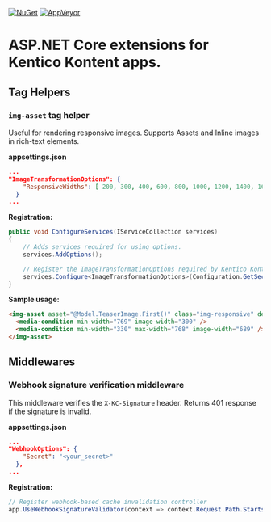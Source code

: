 [![NuGet](https://img.shields.io/nuget/v/Kentico.Kontent.AspNetCore.svg)](https://www.nuget.org/packages/Kentico.Kontent.AspNetCore/)
[![AppVeyor](https://ci.appveyor.com/api/projects/status/5gm4u8267mabf8af/branch/master?svg=true)](https://ci.appveyor.com/project/kentico/kontent-aspnetcore)

# ASP.NET Core extensions for Kentico Kontent apps.

## Tag Helpers
### `img-asset` tag helper
Useful for rendering responsive images. Supports Assets and Inline images in rich-text elements.


**appsettings.json**
```json
...
"ImageTransformationOptions": {
    "ResponsiveWidths": [ 200, 300, 400, 600, 800, 1000, 1200, 1400, 1600, 2000 ]
  }
...
```

**Registration:**
```csharp
public void ConfigureServices(IServiceCollection services)
{
    // Adds services required for using options.
    services.AddOptions();

    // Register the ImageTransformationOptions required by Kentico Kontent tag helpers
    services.Configure<ImageTransformationOptions>(Configuration.GetSection(nameof(ImageTransformationOptions)));
}
```

**Sample usage:**
```html
<img-asset asset="@Model.TeaserImage.First()" class="img-responsive" default-width="300">
  <media-condition min-width="769" image-width="300" />
  <media-condition min-width="330" max-width="768" image-width="689" />
</img-asset>
```

## Middlewares
### Webhook signature verification middleware
This middleware verifies the `X-KC-Signature` header. Returns 401 response if the signature is invalid.

**appsettings.json**
```json
...
"WebhookOptions": {
    "Secret": "<your_secret>"
  },
...
```

**Registration:**
```csharp
// Register webhook-based cache invalidation controller
app.UseWebhookSignatureValidator(context => context.Request.Path.StartsWithSegments("/webhooks/webhooks", StringComparison.OrdinalIgnoreCase), Configuration.GetSection(nameof(WebhookOptions)));
```
